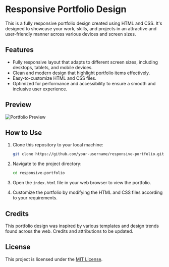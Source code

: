 # Responsive Portfolio Design

This is a fully responsive portfolio design created using HTML and CSS. It's designed to showcase your work, skills, and projects in an attractive and user-friendly manner across various devices and screen sizes.

## Features

- Fully responsive layout that adapts to different screen sizes, including desktops, tablets, and mobile devices.
- Clean and modern design that highlight portfolio items effectively.
- Easy-to-customize HTML and CSS files.
- Optimized for performance and accessibility to ensure a smooth and inclusive user experience.

## Preview

![Portfolio Preview](preview.png)

## How to Use

1. Clone this repository to your local machine:

   ```bash
   git clone https://github.com/your-username/responsive-portfolio.git
   ```

2. Navigate to the project directory:

   ```bash
   cd responsive-portfolio
   ```

3. Open the `index.html` file in your web browser to view the portfolio.

4. Customize the portfolio by modifying the HTML and CSS files according to your requirements.

## Credits

This portfolio design was inspired by various templates and design trends found across the web. Credits and attributions to be updated.

## License

This project is licensed under the [MIT License](LICENSE).
